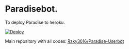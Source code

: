 # Paradisebot.

To deploy Paradise to heroku.

[![Deploy](https://www.herokucdn.com/deploy/button.svg)](https://dashboard.heroku.com/new?template=https%3A%2F%2Fgithub.com%2FRzky3016%2FParadisebot)

Main repository with all codes: [Rzky3016/Paradise-Userbot](https://github.com/Rzky3016/Paradise-Userbot)
